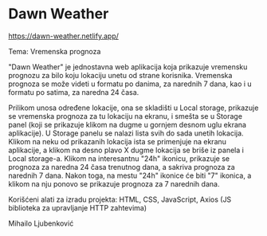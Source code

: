 # Dawn Weather
https://dawn-weather.netlify.app/

Tema: Vremenska prognoza

"Dawn Weather" je jednostavna web aplikacija koja prikazuje vremensku prognozu za bilo koju lokaciju unetu od strane korisnika. Vremenska prognoza se može videti u formatu po danima, za narednih 7 dana, kao i u formatu po satima, za naredna 24 časa.

Prilikom unosa određene lokacije, ona se skladišti u Local storage, prikazuje se vremenska prognoza za tu lokaciju na ekranu, i smešta se u Storage panel (koji se prikazuje klikom na dugme u gornjem desnom uglu ekrana aplikacije). U Storage panelu se nalazi lista svih do sada unetih lokacija. Klikom na neku od prikazanih lokacija ista se primenjuje na ekranu aplikacije, a klikom na desno plavo X dugme lokacija se briše iz panela i Local storage-a. Klikom na interesantnu "24h" ikonicu, prikazuje se prognoza za naredna 24 časa trenutnog dana, a sakriva prognoza za narednih 7 dana. Nakon toga, na mestu "24h" ikonice će biti "7" ikonica, a klikom na nju ponovo se prikazuje prognoza za 7 narednih dana.

Korišćeni alati za izradu projekta: HTML, CSS, JavaScript, Axios (JS biblioteka za upravljanje HTTP zahtevima)

Mihailo Ljubenković
